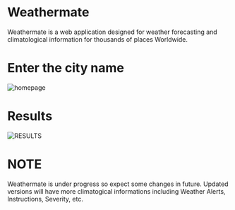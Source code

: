 # Weathermate
Weathermate is a web application designed for weather forecasting and climatological information for thousands of places Worldwide.

# Enter the city name 
![homepage](https://user-images.githubusercontent.com/82931946/182544279-fdd0ef0d-5d7f-4630-b822-d915836b1eeb.png)

# Results
![RESULTS](https://user-images.githubusercontent.com/82931946/182544800-01ede0d0-e0c3-40f7-81e1-23f00e13f511.png)

# NOTE
Weathermate is under progress so expect some changes in future. Updated versions will have more climatogical informations including Weather Alerts, Instructions, Severity, etc. 
